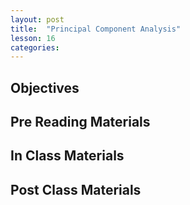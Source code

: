 ```yaml
---
layout: post
title:  "Principal Component Analysis"
lesson: 16
categories:
---
```

## Objectives

## Pre Reading Materials

## In Class Materials

## Post Class Materials
